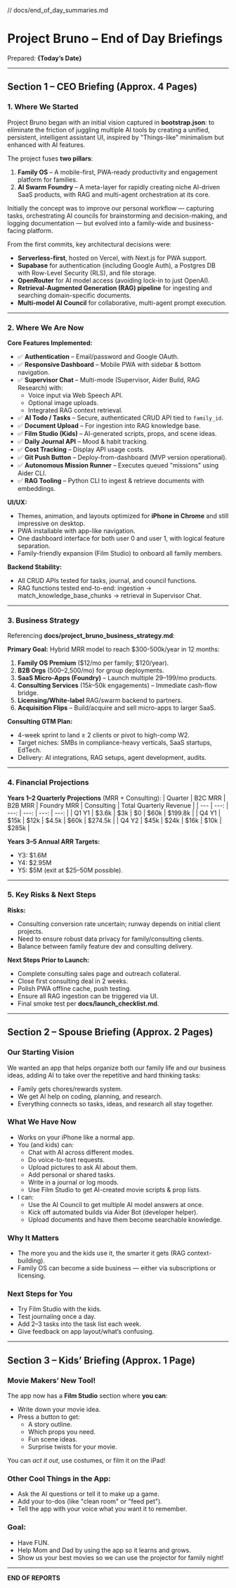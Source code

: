 // docs/end_of_day_summaries.md

# Project Bruno – End of Day Briefings

Prepared: **{Today’s Date}**

---

## **Section 1 – CEO Briefing (Approx. 4 Pages)**

### **1. Where We Started**
Project Bruno began with an initial vision captured in **bootstrap.json**: to eliminate the friction of juggling multiple AI tools by creating a unified, persistent, intelligent assistant UI, inspired by "Things-like" minimalism but enhanced with AI features.

The project fuses **two pillars**:
1. **Family OS** – A mobile-first, PWA-ready productivity and engagement platform for families.
2. **AI Swarm Foundry** – A meta-layer for rapidly creating niche AI-driven SaaS products, with RAG and multi-agent orchestration at its core.

Initially the concept was to improve our personal workflow — capturing tasks, orchestrating AI councils for brainstorming and decision-making, and logging documentation — but evolved into a family-wide and business-facing platform.

From the first commits, key architectural decisions were:
- **Serverless-first**, hosted on Vercel, with Next.js for PWA support.
- **Supabase** for authentication (including Google Auth), a Postgres DB with Row-Level Security (RLS), and file storage.
- **OpenRouter** for AI model access (avoiding lock-in to just OpenAI).
- **Retrieval-Augmented Generation (RAG) pipeline** for ingesting and searching domain-specific documents.
- **Multi-model AI Council** for collaborative, multi-agent prompt execution.

---

### **2. Where We Are Now**
**Core Features Implemented:**
- ✅ **Authentication** – Email/password and Google OAuth.
- ✅ **Responsive Dashboard** – Mobile PWA with sidebar & bottom navigation.
- ✅ **Supervisor Chat** – Multi-mode (Supervisor, Aider Build, RAG Research) with:
  - Voice input via Web Speech API.
  - Optional image uploads.
  - Integrated RAG context retrieval.
- ✅ **AI Todo / Tasks** – Secure, authenticated CRUD API tied to `family_id`.
- ✅ **Document Upload** – For ingestion into RAG knowledge base.
- ✅ **Film Studio (Kids)** – AI-generated scripts, props, and scene ideas.
- ✅ **Daily Journal API** – Mood & habit tracking.
- ✅ **Cost Tracking** – Display API usage costs.
- ✅ **Git Push Button** – Deploy-from-dashboard (MVP version operational).
- ✅ **Autonomous Mission Runner** – Executes queued "missions" using Aider CLI.
- ✅ **RAG Tooling** – Python CLI to ingest & retrieve documents with embeddings.

**UI/UX:**
- Themes, animation, and layouts optimized for **iPhone in Chrome** and still impressive on desktop.
- PWA installable with app-like navigation.
- One dashboard interface for both user 0 and user 1, with logical feature separation.
- Family-friendly expansion (Film Studio) to onboard all family members.

**Backend Stability:**
- All CRUD APIs tested for tasks, journal, and council functions.
- RAG functions tested end-to-end: ingestion → match_knowledge_base_chunks → retrieval in Supervisor Chat.

---

### **3. Business Strategy**
Referencing **docs/project_bruno_business_strategy.md**:

**Primary Goal:** Hybrid MRR model to reach $300-500k/year in 12 months:
1. **Family OS Premium** ($12/mo per family; $120/year).
2. **B2B Orgs** ($500–$2,500/mo) for group deployments.
3. **SaaS Micro-Apps (Foundry)** – Launch multiple $29–$199/mo products.
4. **Consulting Services** ($15k–$50k engagements) – Immediate cash-flow bridge.
5. **Licensing/White-label** RAG/swarm backend to partners.
6. **Acquisition Flips** – Build/acquire and sell micro-apps to larger SaaS.

**Consulting GTM Plan:**
- 4-week sprint to land ≥ 2 clients or pivot to high-comp W2.
- Target niches: SMBs in compliance-heavy verticals, SaaS startups, EdTech.
- Delivery: AI integrations, RAG setups, agent development, audits.

---

### **4. Financial Projections**
**Years 1–2 Quarterly Projections** (MRR + Consulting):
| Quarter | B2C MRR | B2B MRR | Foundry MRR | Consulting | Total Quarterly Revenue |
| --- | ---: | ---: | ---: | ---: | ---: |
| Q1 Y1 | $3.6k | $3k | $0 | $60k | $199.8k |
| Q4 Y1 | $15k | $12k | $4.5k | $60k | $274.5k |
| Q4 Y2 | $45k | $24k | $16k | $10k | $285k |

**Years 3–5 Annual ARR Targets:**
- Y3: $1.6M
- Y4: $2.95M
- Y5: $5M (exit at $25–50M possible).

---

### **5. Key Risks & Next Steps**
**Risks:**
- Consulting conversion rate uncertain; runway depends on initial client projects.
- Need to ensure robust data privacy for family/consulting clients.
- Balance between family feature dev and consulting delivery.

**Next Steps Prior to Launch:**
- Complete consulting sales page and outreach collateral.
- Close first consulting deal in 2 weeks.
- Polish PWA offline cache, push testing.
- Ensure all RAG ingestion can be triggered via UI.
- Final smoke test per **docs/launch_checklist.md**.

---

## **Section 2 – Spouse Briefing (Approx. 2 Pages)**

### **Our Starting Vision**
We wanted an app that helps organize both our family life and our business ideas, adding AI to take over the repetitive and hard thinking tasks:
- Family gets chores/rewards system.
- We get AI help on coding, planning, and research.
- Everything connects so tasks, ideas, and research all stay together.

### **What We Have Now**
- Works on your iPhone like a normal app.
- You (and kids) can:
  - Chat with AI across different modes.
  - Do voice-to-text requests.
  - Upload pictures to ask AI about them.
  - Add personal or shared tasks.
  - Write in a journal or log moods.
  - Use Film Studio to get AI-created movie scripts & prop lists.
- I can:
  - Use the AI Council to get multiple AI model answers at once.
  - Kick off automated builds via Aider Bot (developer helper).
  - Upload documents and have them become searchable knowledge.

### **Why It Matters**
- The more you and the kids use it, the smarter it gets (RAG context-building).
- Family OS can become a side business — either via subscriptions or licensing.

### **Next Steps for You**
- Try Film Studio with the kids.
- Test journaling once a day.
- Add 2–3 tasks into the task list each week.
- Give feedback on app layout/what’s confusing.

---

## **Section 3 – Kids’ Briefing (Approx. 1 Page)**

### **Movie Makers’ New Tool!**
The app now has a **Film Studio** section where **you can**:
- Write down your movie idea.
- Press a button to get:
  - A story outline.
  - Which props you need.
  - Fun scene ideas.
  - Surprise twists for your movie.

You can *act it out*, use costumes, or film it on the iPad!
  
### **Other Cool Things in the App:**
- Ask the AI questions or tell it to make up a game.
- Add your to-dos (like "clean room" or "feed pet").
- Tell the app with your voice what you want it to remember.

### **Goal:**
- Have FUN.
- Help Mom and Dad by using the app so it learns and grows.
- Show us your best movies so we can use the projector for family night!

---

**END OF REPORTS**
